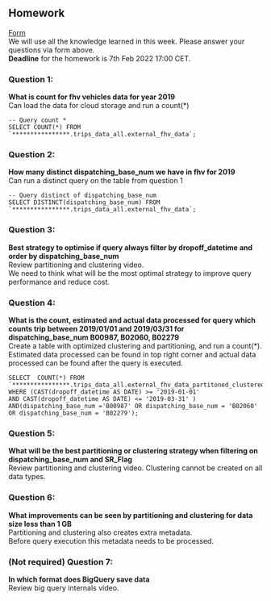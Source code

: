 ## Homework
[Form](https://forms.gle/ytzVYUh2RptgkvF79)  
We will use all the knowledge learned in this week. Please answer your questions via form above.  
**Deadline** for the homework is 7th Feb 2022 17:00 CET.

### Question 1: 
**What is count for fhv vehicles data for year 2019**  
Can load the data for cloud storage and run a count(*)
```
-- Query count *
SELECT COUNT(*) FROM `****************.trips_data_all.external_fhv_data`;
```

### Question 2: 
**How many distinct dispatching_base_num we have in fhv for 2019**  
Can run a distinct query on the table from question 1
```
-- Query distinct of dispatching_base_num
SELECT DISTINCT(dispatching_base_num) FROM `****************.trips_data_all.external_fhv_data`;
```

### Question 3: 
**Best strategy to optimise if query always filter by dropoff_datetime and order by dispatching_base_num**  
Review partitioning and clustering video.   
We need to think what will be the most optimal strategy to improve query 
performance and reduce cost.

### Question 4: 
**What is the count, estimated and actual data processed for query which counts trip between 2019/01/01 and 2019/03/31 for dispatching_base_num B00987, B02060, B02279**  
Create a table with optimized clustering and partitioning, and run a 
count(*). Estimated data processed can be found in top right corner and
actual data processed can be found after the query is executed.
```
SELECT  COUNT(*) FROM `****************.trips_data_all.external_fhv_data_partitoned_clustered` 
WHERE (CAST(dropoff_datetime AS DATE) >= '2019-01-01' 
AND CAST(dropoff_datetime AS DATE) <= '2019-03-31' ) 
AND(dispatching_base_num ='B00987' OR dispatching_base_num = 'B02060' OR dispatching_base_num = 'B02279');
```

### Question 5: 
**What will be the best partitioning or clustering strategy when filtering on dispatching_base_num and SR_Flag**  
Review partitioning and clustering video. 
Clustering cannot be created on all data types.

### Question 6: 
**What improvements can be seen by partitioning and clustering for data size less than 1 GB**  
Partitioning and clustering also creates extra metadata.  
Before query execution this metadata needs to be processed.

### (Not required) Question 7: 
**In which format does BigQuery save data**  
Review big query internals video.
